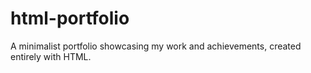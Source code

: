 # html-portfolio
A minimalist portfolio showcasing my work and achievements, created entirely with HTML.
